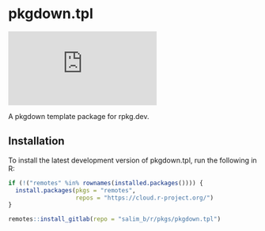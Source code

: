 # pkgdown.tpl

<a href="https://cran.r-project.org/package=pkgdown.tpl" class="pkgdown-release"><embed src="https://r-pkg.org/badges/version/pkgdown.tpl" /></a>

A pkgdown template package for rpkg.dev.

## Installation

To install the latest development version of pkgdown.tpl, run the following in R:

``` r
if (!("remotes" %in% rownames(installed.packages()))) {
  install.packages(pkgs = "remotes",
                   repos = "https://cloud.r-project.org/")
}

remotes::install_gitlab(repo = "salim_b/r/pkgs/pkgdown.tpl")
```
